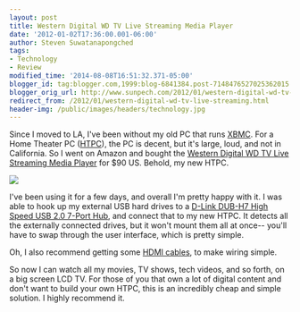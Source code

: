 ```yaml
---
layout: post
title: Western Digital WD TV Live Streaming Media Player
date: '2012-01-02T17:36:00.001-06:00'
author: Steven Suwatanapongched
tags:
- Technology
- Review
modified_time: '2014-08-08T16:51:32.371-05:00'
blogger_id: tag:blogger.com,1999:blog-6841384.post-7148476527025362015
blogger_orig_url: http://www.sunpech.com/2012/01/western-digital-wd-tv-live-streaming.html
redirect_from: /2012/01/western-digital-wd-tv-live-streaming.html
header-img: /public/images/headers/technology.jpg
---
```


Since I moved to LA, I've been without my old PC that runs <a href="http://xbmc.org/">XBMC</a>. For a Home Theater PC (<a href="http://en.wikipedia.org/wiki/Home_theater_PC">HTPC</a>), the PC is decent, but it's large, loud, and not in California. So I went on Amazon and bought the <a href="http://www.amazon.com/gp/product/B005KOZNBW/ref=as_li_ss_tl?ie=UTF8&amp;tag=sunpech-20&amp;linkCode=as2&amp;camp=1789&amp;creative=390957&amp;creativeASIN=B005KOZNBW">Western Digital WD TV Live Streaming Media Player</a> for $90 US. Behold, my new HTPC.

<a href="http://www.amazon.com/gp/product/B005KOZNBW/ref=as_li_ss_il?ie=UTF8&amp;tag=sunpech-20&amp;linkCode=as2&amp;camp=1789&amp;creative=390957&amp;creativeASIN=B005KOZNBW"><img   border="0" src="http://ws.assoc-amazon.com/widgets/q?_encoding=UTF8&amp;Format=_SL160_&amp;ASIN=B005KOZNBW&amp;MarketPlace=US&amp;ID=AsinImage&amp;WS=1&amp;tag=sunpech-20&amp;ServiceVersion=20070822" /></a><img    border="0" height="1" src="http://www.assoc-amazon.com/e/ir?t=sunpech-20&amp;l=as2&amp;o=1&amp;a=B005KOZNBW" style="border: none !important; margin: 0px !important;" width="1" />

I've been using it for a few days, and overall I'm pretty happy with it. I was able to hook up my external USB hard drives to a <a href="http://www.amazon.com/gp/product/B00008VFAF/ref=as_li_ss_tl?ie=UTF8&amp;tag=sunpech-20&amp;linkCode=as2&amp;camp=1789&amp;creative=390957&amp;creativeASIN=B00008VFAF">D-Link DUB-H7 High Speed USB 2.0 7-Port Hub</a>, and connect that to my new HTPC. It detects all the externally connected drives, but it won't mount them all at once-- you'll have to swap through the user interface, which is pretty simple.

Oh, I also recommend getting some <a href="http://www.amazon.com/mn/search/?_encoding=UTF8&amp;x=0&amp;tag=sunpech-20&amp;linkCode=ur2&amp;y=0&amp;camp=1789&amp;creative=390957&amp;field-keywords=hdmi%20cables&amp;url=search-alias%3Delectronics#/ref=sr_nr_p_85_0?rh=n:172282,k:hdmi cables,p_85:2470955011" target="_blank" rel="noopener noreferrer">HDMI cables</a>, to make wiring simple.

So now I can watch all my movies, TV shows, tech videos, and so forth, on a big screen LCD TV. For those of you that own a lot of digital content and don't want to build your own HTPC, this is an incredibly cheap and simple solution. I highly recommend it.
